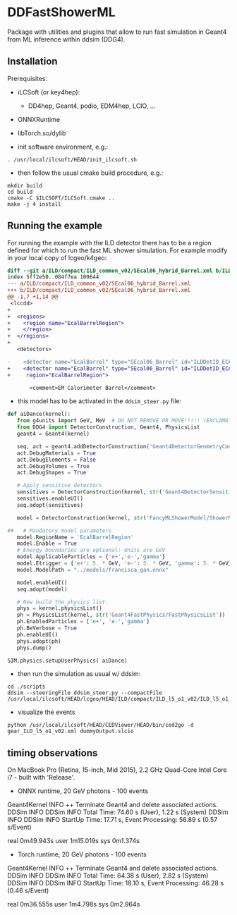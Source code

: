 # DDFastShowerML

Package with utilities and plugins that allow to run fast simulation in Geant4 from ML inference
within ddsim (DDG4).


## Installation

Prerequisites:
- iLCSoft (or key4hep):
	- DD4hep, Geant4, podio, EDM4hep, LCIO, ...
- ONNXRuntime
- libTorch.so/dylib

- init software environment, e.g.:

```
. /usr/local/ilcsoft/HEAD/init_ilcsoft.sh
```

- then follow the usual cmake build procedure, e.g.:

```
mkdir build
cd build
cmake -C $ILCSOFT/ILCSoft.cmake ..
make -j 4 install
```


## Running the example

For running the example with the ILD detector there has to be a region
defined for which to run the fast ML shower simulation.
For example modify in your local copy of lcgeo/k4geo:


```diff
diff --git a/ILD/compact/ILD_common_v02/SEcal06_hybrid_Barrel.xml b/ILD/compact/ILD_common_v02/SEcal06_hybrid_Barrel.xml
index 5ff2e50..084f7ea 100644
--- a/ILD/compact/ILD_common_v02/SEcal06_hybrid_Barrel.xml
+++ b/ILD/compact/ILD_common_v02/SEcal06_hybrid_Barrel.xml
@@ -1,7 +1,14 @@
 <lccdd>
+
+  <regions>
+    <region name="EcalBarrelRegion">
+    </region>
+  </regions>
+
   <detectors>

-    <detector name="EcalBarrel" type="SEcal06_Barrel" id="ILDDetID_ECAL" readout="EcalBarrelCollection" vis="BlueVis" >
+    <detector name="EcalBarrel" type="SEcal06_Barrel" id="ILDDetID_ECAL" readout="EcalBarrelCollection" vis="BlueVis"
+     region="EcalBarrelRegion">

       <comment>EM Calorimeter Barrel</comment>

```

- this model has to be activated in the `ddsim_steer.py` file:

```python
def aiDance(kernel):
   from g4units import GeV, MeV  # DO NOT REMOVE OR MOVE!!!!! (EXCLAMATION MARK)
   from DDG4 import DetectorConstruction, Geant4, PhysicsList
   geant4 = Geant4(kernel)

   seq, act = geant4.addDetectorConstruction('Geant4DetectorGeometryConstruction/ConstructGeo')
   act.DebugMaterials = True
   act.DebugElements = False
   act.DebugVolumes = True
   act.DebugShapes = True

   # Apply sensitive detectors
   sensitives = DetectorConstruction(kernel, str('Geant4DetectorSensitivesConstruction/ConstructSD'))
   sensitives.enableUI()
   seq.adopt(sensitives)

   model = DetectorConstruction(kernel, str('FancyMLShowerModel/ShowerModel'))

##   # Mandatory model parameters
   model.RegionName = 'EcalBarrelRegion'
   model.Enable = True
   # Energy boundaries are optional: Units are GeV
   model.ApplicableParticles = {'e+','e-','gamma'}
   model.Etrigger = {'e+': 5. * GeV, 'e-': 5. * GeV, 'gamma': 5. * GeV}
   model.ModelPath = "../models/francisca_gan.onnx"

   model.enableUI()
   seq.adopt(model)

   # Now build the physics list:
   phys = kernel.physicsList()
   ph = PhysicsList(kernel, str('Geant4FastPhysics/FastPhysicsList'))
   ph.EnabledParticles = ['e+', 'e-','gamma']
   ph.BeVerbose = True
   ph.enableUI()
   phys.adopt(ph)
   phys.dump()

SIM.physics.setupUserPhysics( aiDance)
```



- then run the simulation as usual w/ ddsim:

```
cd ./scripts
ddsim --steeringFile ddsim_steer.py --compactFile /usr/local/ilcsoft/HEAD/lcgeo/HEAD/ILD/compact/ILD_l5_o1_v02/ILD_l5_o1_v02.xml
```

- visualize the events

```
python /usr/local/ilcsoft/HEAD/CEDViewer/HEAD/bin/ced2go -d gear_ILD_l5_o1_v02.xml dummyOutput.slcio
```



## timing observations

On MacBook Pro (Retina, 15-inch, Mid 2015), 2.2 GHz Quad-Core Intel Core i7 -
built with 'Release'.



- ONNX runtime, 20 GeV photons - 100 events

Geant4Kernel     INFO  ++ Terminate Geant4 and delete associated actions.
DDSim            INFO DDSim            INFO  Total Time:   74.60 s (User), 1.22 s (System)
DDSim            INFO DDSim            INFO  StartUp Time: 17.71 s, Event Processing: 56.89 s (0.57 s/Event)

real	0m49.943s
user	1m15.019s
sys	0m1.374s


- Torch runtime, 20 GeV photons - 100 events

Geant4Kernel     INFO  ++ Terminate Geant4 and delete associated actions.
DDSim            INFO DDSim            INFO  Total Time:   64.38 s (User), 2.82 s (System)
DDSim            INFO DDSim            INFO  StartUp Time: 18.10 s, Event Processing: 46.28 s (0.46 s/Event)

real	0m36.555s
user	1m4.798s
sys	0m2.964s
